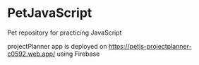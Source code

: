 # PetJavaScript

Pet repository for practicing JavaScript

projectPlanner app is deployed on https://petjs-projectplanner-c0592.web.app/ using Firebase
